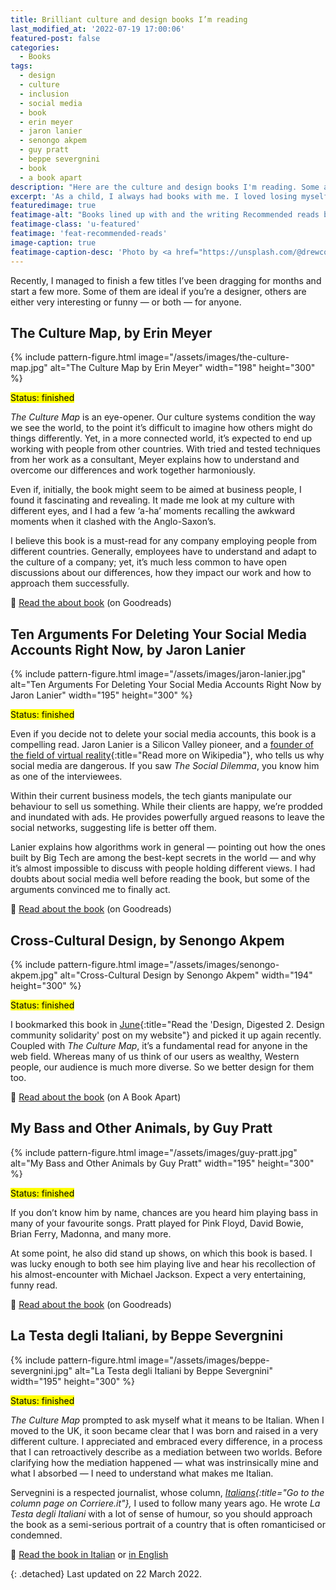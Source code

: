```yaml
---
title: Brilliant culture and design books I’m reading
last_modified_at: '2022-07-19 17:00:06'
featured-post: false
categories:
  - Books
tags:
  - design
  - culture
  - inclusion
  - social media
  - book
  - erin meyer
  - jaron lanier
  - senongo akpem
  - guy pratt
  - beppe severgnini
  - book
  - a book apart
description: "Here are the culture and design books I'm reading. Some are ideal if you're a designer, others are either very interesting or funny — or both — for anyone."
excerpt: 'As a child, I always had books with me. I loved losing myself into good stories, to the point it hurt when they finished. In later years, my attention span became ridiculously short.'
featuredimage: true
featimage-alt: "Books lined up with and the writing Recommended reads by Silvia Maggi"
featimage-class: 'u-featured'
featimage: 'feat-recommended-reads'
image-caption: true
featimage-caption-desc: 'Photo by <a href="https://unsplash.com/@drewcoffman">Drew Coffman</a>, composition by Silvia Maggi'
---
```

Recently, I managed to finish a few titles I’ve been dragging for months and start a few more. Some of them are ideal if you’re a designer, others are either very interesting or funny — or both — for anyone.

## The Culture Map, by Erin Meyer

{% include pattern-figure.html image="/assets/images/the-culture-map.jpg" alt="The Culture Map by Erin Meyer" width="198" height="300" %}

<mark class="smd-highlight mb-4">Status: finished</mark>

_The Culture Map_ is an eye-opener. Our culture systems condition the way we see the world, to the point it’s difficult to imagine how others might do things differently. Yet, in a more connected world, it’s expected to end up working with people from other countries. With tried and tested techniques from her work as a consultant, Meyer explains how to understand and overcome our differences and work together harmoniously.

Even if, initially, the book might seem to be aimed at business people, I found it fascinating and revealing. It made me look at my culture with different eyes, and I had a few ‘a-ha’ moments recalling the awkward moments when it clashed with the Anglo-Saxon’s.

I believe this book is a must-read for any company employing people from different countries. Generally, employees have to understand and adapt to the culture of a company; yet, it’s much less common to have open discussions about our differences, how they impact our work and how to approach them successfully.

<p class="detached">🔗 <a href="https://www.goodreads.com/book/show/22085568-the-culture-map">Read the about book</a> (on Goodreads)</p>

## Ten Arguments For Deleting Your Social Media Accounts Right Now, by Jaron Lanier

{% include pattern-figure.html image="/assets/images/jaron-lanier.jpg" alt="Ten Arguments For Deleting Your Social Media Accounts Right Now by Jaron Lanier" width="195" height="300" %}

<mark class="smd-highlight mb-4">Status: finished</mark>

Even if you decide not to delete your social media accounts, this book is a compelling read. Jaron Lanier is a Silicon Valley pioneer, and a [founder of the field of virtual reality](https://en.wikipedia.org/wiki/Jaron_Lanier){:title="Read more on Wikipedia"}, who tells us why social media are dangerous. If you saw _The Social Dilemma_, you know him as one of the interviewees.

Within their current business models, the tech giants manipulate our behaviour to sell us something. While their clients are happy, we’re prodded and inundated with ads. He provides powerfully argued reasons to leave the social networks, suggesting life is better off them.

Lanier explains how algorithms work in general — pointing out how the ones built by Big Tech are among the best-kept secrets in the world — and why it’s almost impossible to discuss with people holding different views. I had doubts about social media well before reading the book, but some of the arguments convinced me to finally act.

<p class="detached">🔗 <a href="https://www.goodreads.com/book/show/37830765-ten-arguments-for-deleting-your-social-media-accounts-right-now">Read about the book</a> (on Goodreads)</p>

## Cross-Cultural Design, by Senongo Akpem

{% include pattern-figure.html image="/assets/images/senongo-akpem.jpg" alt="Cross-Cultural Design by Senongo Akpem" width="194" height="300" %}

<mark class="smd-highlight mb-4">Status: finished</mark>

I bookmarked this book in [June](/design-digested/design-community-solidarity/){:title="Read the 'Design, Digested 2. Design community solidarity' post on my website"} and picked it up again recently. Coupled with _The Culture Map_, it’s a fundamental read for anyone in the web field. Whereas many of us think of our users as wealthy, Western people, our audience is much more diverse. So we better design for them too.

<p class="detached">🔗 <a href="https://abookapart.com/products/cross-cultural-design">Read about the book</a> (on A Book Apart)</p>

## My Bass and Other Animals, by Guy Pratt

{% include pattern-figure.html image="/assets/images/guy-pratt.jpg" alt="My Bass and Other Animals by Guy Pratt" width="195" height="300" %}

<mark class="smd-highlight mb-4">Status: finished</mark>

If you don’t know him by name, chances are you heard him playing bass in many of your favourite songs. Pratt played for Pink Floyd, David Bowie, Brian Ferry, Madonna, and many more.

At some point, he also did stand up shows, on which this book is based. I was lucky enough to both see him playing live and hear his recollection of his almost-encounter with Michael Jackson. Expect a very entertaining, funny read.

<p class="detached">🔗 <a href="https://www.goodreads.com/book/show/2822087-my-bass-and-other-animals">Read about the book</a> (on Goodreads)</p>

## La Testa degli Italiani, by Beppe Severgnini

{% include pattern-figure.html image="/assets/images/beppe-severgnini.jpg" alt="La Testa degli Italiani by Beppe Severgnini" width="195" height="300" %}

<mark class="smd-highlight mb-4">Status: finished</mark>

_The Culture Map_ prompted to ask myself what it means to be Italian. When I moved to the UK, it soon became clear that I was born and raised in a very different culture. I appreciated and embraced every difference, in a process that I can retroactively describe as a mediation between two worlds. Before clarifying how the mediation happened — what was instrinsically mine and what I absorbed — I need to understand what makes me Italian. 

Servegnini is a respected journalist, whose column, _[Italians](https://italians.corriere.it/){:title="Go to the column page on Corriere.it"},_ I used to follow many years ago. He wrote _La Testa degli Italiani_ with a lot of sense of humour, so you should approach the book as a semi-serious portrait of a country that is often romanticised or condemned.

<p class="detached">🔗 <a href="https://www.goodreads.com/book/show/1564625.La_testa_degli_italiani">Read the book in Italian</a> or <a href="https://www.goodreads.com/book/show/581712.La_Bella_Figura">in English</a></p>

{: .detached}
Last updated on 22 March 2022.
